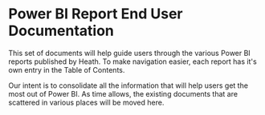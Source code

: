# Power BI Report End User Documentation

This set of documents will help guide users through the various Power BI reports published by Heath.  To make navigation easier, each report has it's own entry in the Table of Contents.

Our intent is to consolidate all the information that will help users get the most out of Power BI.  As time allows, the existing documents that are scattered in various places will be moved here.

